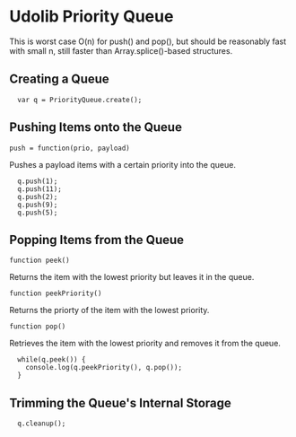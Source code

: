 # Udolib Priority Queue

This is worst case O(n) for push() and pop(), but should be reasonably fast with small n,
still faster than Array.splice()-based structures. 

## Creating a Queue

```
  var q = PriorityQueue.create();
```

## Pushing Items onto the Queue

```
push = function(prio, payload)
```
Pushes a payload items with a certain priority into the queue.

```
  q.push(1);
  q.push(11);
  q.push(2);
  q.push(9);
  q.push(5);
```

## Popping Items from the Queue

```
function peek() 
```
Returns the item with the lowest priority but leaves it in the queue.

```
function peekPriority() 
```
Returns the priorty of the item with the lowest priority.

```
function pop() 
```
Retrieves the item with the lowest priority and removes it from the queue.

```
  while(q.peek()) {
    console.log(q.peekPriority(), q.pop());
  }
```

## Trimming the Queue's Internal Storage

```
  q.cleanup();
```
